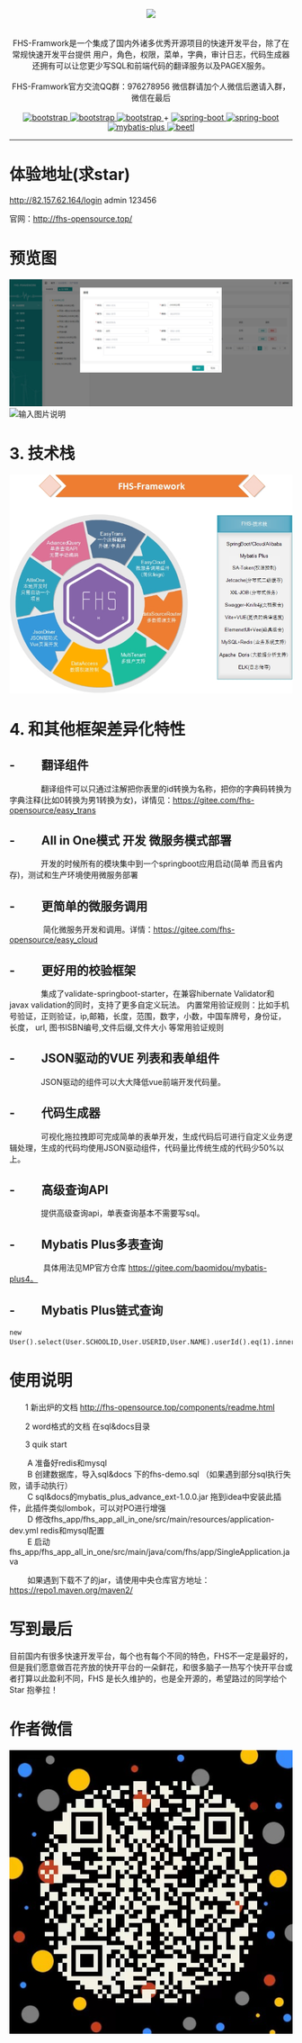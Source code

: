<p align="center">
    <img src="https://images.gitee.com/uploads/images/2020/0715/160619_de86772a_339743.png" width="300">
    <br>      
    <br>      
    <p align="center">
         FHS-Framwork是一个集成了国内外诸多优秀开源项目的快速开发平台，除了在常规快速开发平台提供 用户，角色，权限，菜单，字典，审计日志，代码生成器 还拥有可以让您更少写SQL和前端代码的翻译服务以及PAGEX服务。
        <br>      
        <br>      
        <span>
            <span>
                FHS-Framwork官方交流QQ群：976278956 微信群请加个人微信后邀请入群，微信在最后
            </span>
        </span>
        <br>
        <br>
        <a href="https://vitejs.cn/">
            <img src="https://img.shields.io/badge/vite-2-green.svg" alt="bootstrap">
        </a> 
        <a href="https://cn.vuejs.org/">
            <img src="https://img.shields.io/badge/vue-2-blue.svg" alt="bootstrap">
        </a> 
 <a href="https://element.eleme.cn/">
            <img src="https://img.shields.io/badge/elementui-2-yellow.svg" alt="bootstrap">
        </a> 
        +
        <a href="http://spring.io/projects/spring-boot">
            <img src="https://img.shields.io/badge/spring--boot-2.5.6-green.svg" alt="spring-boot">
        </a>
         <a href="http://spring.io/projects/spring-boot">
            <img src="https://img.shields.io/badge/spring--cloud-2020.0.4-green.svg" alt="spring-boot">
        </a>
        <a href="http://mp.baomidou.com">
            <img src="https://img.shields.io/badge/mybatis--plus-3.4-blue.svg" alt="mybatis-plus">
        </a>  
        <a href="http://ibeetl.com/">
            <img src="https://img.shields.io/badge/saToken-2.7-yellow.svg" alt="beetl">
        </a> 
    </p>
</p>

-----------------------------------------------------------------------------------------------
# 体验地址(求star)

http://82.157.62.164/login   admin  123456

官网：http://fhs-opensource.top/ 

# 预览图

![输入图片说明](img/fhs.jpg)
![输入图片说明](https://foruda.gitee.com/images/1663741224303275569/6356ba0a_339743.png "codegen.png")
# 3. 技术栈
![输入图片说明](img/jiagou.jpg)

# 4. 和其他框架差异化特性
## - &#8194;&#8194;&#8194;&#8194;翻译组件
&#8194;&#8194;&#8194;&#8194;&#8194;&#8194;&#8194;&#8194;翻译组件可以只通过注解把你表里的id转换为名称，把你的字典码转换为字典注释(比如0转换为男1转换为女)，详情见：https://gitee.com/fhs-opensource/easy_trans
## - &#8194;&#8194;&#8194;&#8194;All in One模式 开发 微服务模式部署
&#8194;&#8194;&#8194;&#8194;&#8194;&#8194;&#8194;&#8194;开发的时候所有的模块集中到一个springboot应用启动(简单 而且省内存)，测试和生产环境使用微服务部署
## - &#8194;&#8194;&#8194;&#8194;更简单的微服务调用
&#8194;&#8194;&#8194;&#8194;&#8194;&#8194;&#8194;&#8194; 简化微服务开发和调用。详情：https://gitee.com/fhs-opensource/easy_cloud

## - &#8194;&#8194;&#8194;&#8194;更好用的校验框架
&#8194;&#8194;&#8194;&#8194;&#8194;&#8194;&#8194;&#8194;集成了validate-springboot-starter，在兼容hibernate Validator和javax validation的同时，支持了更多自定义玩法。
内置常用验证规则：比如手机号验证，正则验证，ip,邮箱，长度，范围，数字，小数，中国车牌号，身份证，长度， url, 图书ISBN编号,文件后缀,文件大小 等常用验证规则

## - &#8194;&#8194;&#8194;&#8194;JSON驱动的VUE 列表和表单组件
&#8194;&#8194;&#8194;&#8194;&#8194;&#8194;&#8194;&#8194;JSON驱动的组件可以大大降低vue前端开发代码量。
## - &#8194;&#8194;&#8194;&#8194;代码生成器
&#8194;&#8194;&#8194;&#8194;&#8194;&#8194;&#8194;&#8194;可视化拖拉拽即可完成简单的表单开发，生成代码后可进行自定义业务逻辑处理，生成的代码均使用JSON驱动组件，代码量比传统生成的代码少50%以上。
## - &#8194;&#8194;&#8194;&#8194;高级查询API
&#8194;&#8194;&#8194;&#8194;&#8194;&#8194;&#8194;&#8194;提供高级查询api，单表查询基本不需要写sql。
## - &#8194;&#8194;&#8194;&#8194;Mybatis Plus多表查询
&#8194;&#8194;&#8194;&#8194;&#8194;&#8194;&#8194;&#8194; 具体用法见MP官方仓库 https://gitee.com/baomidou/mybatis-plus4。
## - &#8194;&#8194;&#8194;&#8194;Mybatis Plus链式查询

```
new User().select(User.SCHOOLID,User.USERID,User.NAME).userId().eq(1).innerJoin(School.class).orgName().like("一").select(School.ID,School.REMARK,School.SCHOOLNAME).list();
```

# 使用说明

 &#8194;&#8194;&#8194;&#8194;1  新出炉的文档 http://fhs-opensource.top/components/readme.html
 
 &#8194;&#8194;&#8194;&#8194;2  word格式的文档 在sql&docs目录
 
 &#8194;&#8194;&#8194;&#8194;3  quik start
 
 &#8194;&#8194;&#8194;&#8194; A 准备好redis和mysql <br/>
 &#8194;&#8194;&#8194;&#8194; B 创建数据库，导入sql&docs 下的fhs-demo.sql （如果遇到部分sql执行失败，请手动执行） <br/>
 &#8194;&#8194;&#8194;&#8194; C sql&docs的mybatis_plus_advance_ext-1.0.0.jar 拖到idea中安装此插件，此插件类似lombok，可以对PO进行增强  <br/>
 &#8194;&#8194;&#8194;&#8194; D 修改fhs_app/fhs_app_all_in_one/src/main/resources/application-dev.yml redis和mysql配置 <br/>
 &#8194;&#8194;&#8194;&#8194; E 启动fhs_app/fhs_app_all_in_one/src/main/java/com/fhs/app/SingleApplication.java <br/>

&#8194;&#8194;&#8194;&#8194; 如果遇到下载不了的jar，请使用中央仓库官方地址：https://repo1.maven.org/maven2/ 




# 写到最后

目前国内有很多快速开发平台，每个也有每个不同的特色，FHS不一定是最好的，但是我们愿意做百花齐放的快开平台的一朵鲜花，和很多脑子一热写个快开平台或者打算以此盈利不同，FHS 是长久维护的，也是全开源的，希望路过的同学给个Star 抱拳拉！

# 作者微信

![输入图片说明](img/qr.jpg)